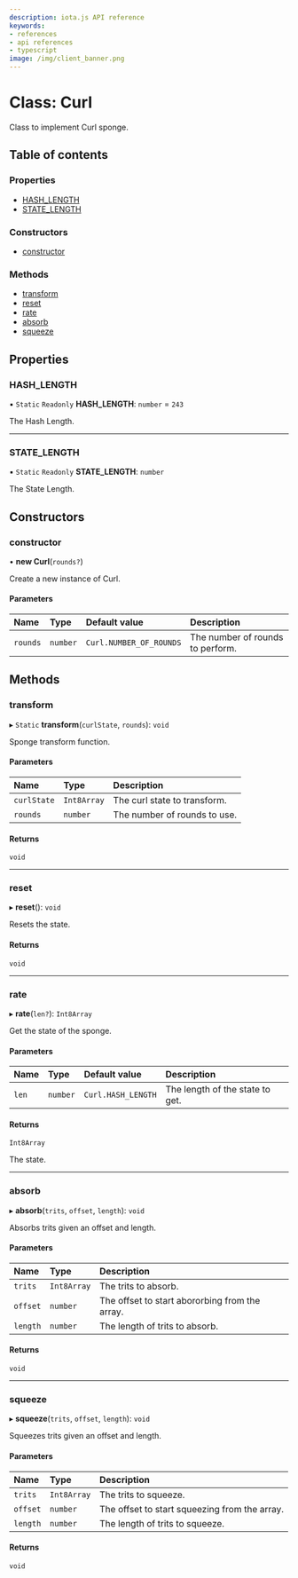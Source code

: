 ```yaml
---
description: iota.js API reference
keywords:
- references
- api references
- typescript
image: /img/client_banner.png
---
```

# Class: Curl

Class to implement Curl sponge.

## Table of contents

### Properties

- [HASH\_LENGTH](Curl.md#hash_length)
- [STATE\_LENGTH](Curl.md#state_length)

### Constructors

- [constructor](Curl.md#constructor)

### Methods

- [transform](Curl.md#transform)
- [reset](Curl.md#reset)
- [rate](Curl.md#rate)
- [absorb](Curl.md#absorb)
- [squeeze](Curl.md#squeeze)

## Properties

### HASH\_LENGTH

▪ `Static` `Readonly` **HASH\_LENGTH**: `number` = `243`

The Hash Length.

___

### STATE\_LENGTH

▪ `Static` `Readonly` **STATE\_LENGTH**: `number`

The State Length.

## Constructors

### constructor

• **new Curl**(`rounds?`)

Create a new instance of Curl.

#### Parameters

| Name | Type | Default value | Description |
| :------ | :------ | :------ | :------ |
| `rounds` | `number` | `Curl.NUMBER_OF_ROUNDS` | The number of rounds to perform. |

## Methods

### transform

▸ `Static` **transform**(`curlState`, `rounds`): `void`

Sponge transform function.

#### Parameters

| Name | Type | Description |
| :------ | :------ | :------ |
| `curlState` | `Int8Array` | The curl state to transform. |
| `rounds` | `number` | The number of rounds to use. |

#### Returns

`void`

___

### reset

▸ **reset**(): `void`

Resets the state.

#### Returns

`void`

___

### rate

▸ **rate**(`len?`): `Int8Array`

Get the state of the sponge.

#### Parameters

| Name | Type | Default value | Description |
| :------ | :------ | :------ | :------ |
| `len` | `number` | `Curl.HASH_LENGTH` | The length of the state to get. |

#### Returns

`Int8Array`

The state.

___

### absorb

▸ **absorb**(`trits`, `offset`, `length`): `void`

Absorbs trits given an offset and length.

#### Parameters

| Name | Type | Description |
| :------ | :------ | :------ |
| `trits` | `Int8Array` | The trits to absorb. |
| `offset` | `number` | The offset to start abororbing from the array. |
| `length` | `number` | The length of trits to absorb. |

#### Returns

`void`

___

### squeeze

▸ **squeeze**(`trits`, `offset`, `length`): `void`

Squeezes trits given an offset and length.

#### Parameters

| Name | Type | Description |
| :------ | :------ | :------ |
| `trits` | `Int8Array` | The trits to squeeze. |
| `offset` | `number` | The offset to start squeezing from the array. |
| `length` | `number` | The length of trits to squeeze. |

#### Returns

`void`
